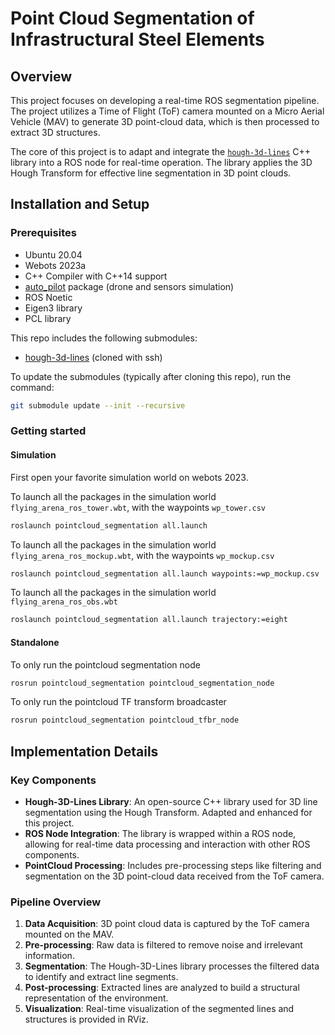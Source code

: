 # Point Cloud Segmentation of Infrastructural Steel Elements

## Overview

This project focuses on developing a real-time ROS segmentation pipeline. The project utilizes a Time of Flight (ToF) camera mounted on a Micro Aerial Vehicle (MAV) to generate 3D point-cloud data, which is then processed to extract 3D structures.

The core of this project is to adapt and integrate the [`hough-3d-lines`](https://github.com/LucasWaelti/hough-3d-lines) C++ library into a ROS node for real-time operation. The library applies the 3D Hough Transform for effective line segmentation in 3D point clouds. 

## Installation and Setup

### Prerequisites
- Ubuntu 20.04
- Webots 2023a
- C++ Compiler with C++14 support
- [auto_pilot](https://gitlab.epfl.ch/waelti/auto_pilot) package (drone and sensors simulation)
- ROS Noetic
- Eigen3 library
- PCL library

This repo includes the following submodules:
- [hough-3d-lines](https://github.com/LucasWaelti/hough-3d-lines) (cloned with ssh)

To update the submodules (typically after cloning this repo), run the command:
```bash
git submodule update --init --recursive
```

### Getting started

#### Simulation

First open your favorite simulation world on webots 2023. 

To launch all the packages in the simulation world `flying_arena_ros_tower.wbt`, with the waypoints `wp_tower.csv`
```bash
roslaunch pointcloud_segmentation all.launch
```

To launch all the packages in the simulation world `flying_arena_ros_mockup.wbt`, with the waypoints `wp_mockup.csv`
```bash
roslaunch pointcloud_segmentation all.launch waypoints:=wp_mockup.csv
```

To launch all the packages in the simulation world `flying_arena_ros_obs.wbt`
```bash
roslaunch pointcloud_segmentation all.launch trajectory:=eight
```
#### Standalone

To only run the pointcloud segmentation node 
```bash
rosrun pointcloud_segmentation pointcloud_segmentation_node
```

To only run the pointcloud TF transform broadcaster
```bash
rosrun pointcloud_segmentation pointcloud_tfbr_node
```


## Implementation Details

### Key Components
- **Hough-3D-Lines Library**: An open-source C++ library used for 3D line segmentation using the Hough Transform. Adapted and enhanced for this project.
- **ROS Node Integration**: The library is wrapped within a ROS node, allowing for real-time data processing and interaction with other ROS components.
- **PointCloud Processing**: Includes pre-processing steps like filtering and segmentation on the 3D point-cloud data received from the ToF camera.

### Pipeline Overview
1. **Data Acquisition**: 3D point cloud data is captured by the ToF camera mounted on the MAV.
2. **Pre-processing**: Raw data is filtered to remove noise and irrelevant information.
3. **Segmentation**: The Hough-3D-Lines library processes the filtered data to identify and extract line segments.
4. **Post-processing**: Extracted lines are analyzed to build a structural representation of the environment.
5. **Visualization**: Real-time visualization of the segmented lines and structures is provided in RViz.

